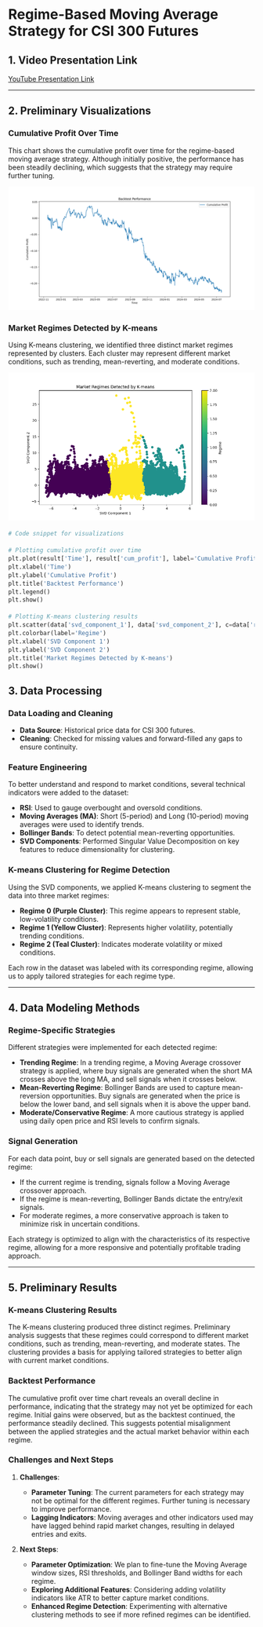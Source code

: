 # Regime-Based Moving Average Strategy for CSI 300 Futures

## 1. Video Presentation Link
[YouTube Presentation Link](https://youtu.be/K21p8t-62YY)

---

## 2. Preliminary Visualizations

### Cumulative Profit Over Time
This chart shows the cumulative profit over time for the regime-based moving average strategy. Although initially positive, the performance has been steadily declining, which suggests that the strategy may require further tuning.

![Cumulative Profit](images/Figure_2.png)

### Market Regimes Detected by K-means
Using K-means clustering, we identified three distinct market regimes represented by clusters. Each cluster may represent different market conditions, such as trending, mean-reverting, and moderate conditions.

![K-means Clustering](images/Figure_1.png)

```python
# Code snippet for visualizations

# Plotting cumulative profit over time
plt.plot(result['Time'], result['cum_profit'], label='Cumulative Profit')
plt.xlabel('Time')
plt.ylabel('Cumulative Profit')
plt.title('Backtest Performance')
plt.legend()
plt.show()

# Plotting K-means clustering results
plt.scatter(data['svd_component_1'], data['svd_component_2'], c=data['regime'], cmap='viridis')
plt.colorbar(label='Regime')
plt.xlabel('SVD Component 1')
plt.ylabel('SVD Component 2')
plt.title('Market Regimes Detected by K-means')
plt.show()

```

## 3. Data Processing

### Data Loading and Cleaning
- **Data Source**: Historical price data for CSI 300 futures.
- **Cleaning**: Checked for missing values and forward-filled any gaps to ensure continuity.
  
### Feature Engineering
To better understand and respond to market conditions, several technical indicators were added to the dataset:
  - **RSI**: Used to gauge overbought and oversold conditions.
  - **Moving Averages (MA)**: Short (5-period) and Long (10-period) moving averages were used to identify trends.
  - **Bollinger Bands**: To detect potential mean-reverting opportunities.
  - **SVD Components**: Performed Singular Value Decomposition on key features to reduce dimensionality for clustering.

### K-means Clustering for Regime Detection
Using the SVD components, we applied K-means clustering to segment the data into three market regimes:
  - **Regime 0 (Purple Cluster)**: This regime appears to represent stable, low-volatility conditions.
  - **Regime 1 (Yellow Cluster)**: Represents higher volatility, potentially trending conditions.
  - **Regime 2 (Teal Cluster)**: Indicates moderate volatility or mixed conditions.

Each row in the dataset was labeled with its corresponding regime, allowing us to apply tailored strategies for each regime type.

---

## 4. Data Modeling Methods

### Regime-Specific Strategies
Different strategies were implemented for each detected regime:
  - **Trending Regime**: In a trending regime, a Moving Average crossover strategy is applied, where buy signals are generated when the short MA crosses above the long MA, and sell signals when it crosses below.
  - **Mean-Reverting Regime**: Bollinger Bands are used to capture mean-reversion opportunities. Buy signals are generated when the price is below the lower band, and sell signals when it is above the upper band.
  - **Moderate/Conservative Regime**: A more cautious strategy is applied using daily open price and RSI levels to confirm signals.

### Signal Generation
For each data point, buy or sell signals are generated based on the detected regime:
  - If the current regime is trending, signals follow a Moving Average crossover approach.
  - If the regime is mean-reverting, Bollinger Bands dictate the entry/exit signals.
  - For moderate regimes, a more conservative approach is taken to minimize risk in uncertain conditions.

Each strategy is optimized to align with the characteristics of its respective regime, allowing for a more responsive and potentially profitable trading approach.

---

## 5. Preliminary Results

### K-means Clustering Results
The K-means clustering produced three distinct regimes. Preliminary analysis suggests that these regimes could correspond to different market conditions, such as trending, mean-reverting, and moderate states. The clustering provides a basis for applying tailored strategies to better align with current market conditions.

### Backtest Performance
The cumulative profit over time chart reveals an overall decline in performance, indicating that the strategy may not yet be optimized for each regime. Initial gains were observed, but as the backtest continued, the performance steadily declined. This suggests potential misalignment between the applied strategies and the actual market behavior within each regime.

### Challenges and Next Steps
1. **Challenges**:
   - **Parameter Tuning**: The current parameters for each strategy may not be optimal for the different regimes. Further tuning is necessary to improve performance.
   - **Lagging Indicators**: Moving averages and other indicators used may have lagged behind rapid market changes, resulting in delayed entries and exits.
   
2. **Next Steps**:
   - **Parameter Optimization**: We plan to fine-tune the Moving Average window sizes, RSI thresholds, and Bollinger Band widths for each regime.
   - **Exploring Additional Features**: Considering adding volatility indicators like ATR to better capture market conditions.
   - **Enhanced Regime Detection**: Experimenting with alternative clustering methods to see if more refined regimes can be identified.
